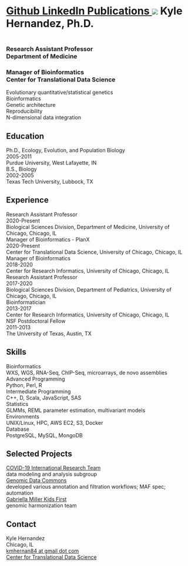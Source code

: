 <!DOCTYPE html>
<html>
<head>
  <title>Kyle Hernandez, Ph.D.</title>
  <link rel="stylesheet" href="https://cdnjs.cloudflare.com/ajax/libs/semantic-ui/2.2.4/semantic.min.css"/>
</head>
<body>
  <div class="ui grid container" style="margin-top: 10px;">
    <div class="row">
      <div class="column">
        <h1 class="ui header">
        <a class="ui right floated tiny basic button" href="https://github.com/kmhernan" style="margin-top: 5px;">
          <i class="github icon"></i>
          Github
        </a>
        <a class="ui right floated tiny basic button" href="https://www.linkedin.com/in/khernandezphd" style="margin-top: 5px;">
          <i class="linkedin icon"></i>
          LinkedIn
        </a>
        <a class="ui right floated tiny basic button" href="https://scholar.google.com/citations?user=u3xwhCUAAAAJ&hl=en" style="margin-top: 5px;">
          <i class="student icon"></i>
          Publications
        </a>
          <img class="ui avatar image" src="https://cdn.rawgit.com/kmhernan/kmhernan.github.io/master/assets/img/headshot.jpg">
          <span>Kyle Hernandez, Ph.D.</span>
        </h1>
      </div>
    </div>
    <div class="ui equal width stackable grid">
      <div class="row">
        <div class="column">
            <h3 class="ui header">
              <div class="content">
                Research Assistant Professor
                <div class="sub header">Department of Medicine</div>
              </div>
            </h3>
            <h3 class="ui header">
              <div class="content">
                Manager of Bioinformatics
                <div class="sub header">Center for Translational Data Science</div>
              </div>
            </h3> 
        </div>
        <div class="right aligned column">
          <div class="ui list">
            <div class="item">
              Evolutionary quantitative/statistical genetics
              <i class="left triangle icon"></i>
            </div>
            <div class="item">
              Bioinformatics 
              <i class="left triangle icon"></i>
            </div>
            <div class="item">
              Genetic architecture 
              <i class="left triangle icon"></i>
            </div>
            <div class="item">
              Reproducibility 
              <i class="left triangle icon"></i>
            </div>
            <div class="item">
              N-dimensional data integration 
              <i class="left triangle icon"></i>
            </div>
          </div>
        </div>
      </div>
    <div class="row">
      <div class="column">
          <h2 class="ui header">Education</h2> 
          <div class="ui celled list">
            <div class="item">
              <div class="header">Ph.D., Ecology, Evolution, and Population Biology
                <div class="ui right floated">2005-2011</div>
              </div>
              Purdue University, West Lafayette, IN 
            </div>
            <div class="item">
              <div class="header">B.S., Biology
                <div class="ui right floated">2002-2005</div>
              </div>
              Texas Tech University, Lubbock, TX 
            </div>
          </div>
          <h2 class="ui header">Experience</h2> 
          <div class="ui celled list">
            <div class="item">
              <div class="header">Research Assistant Professor
                <div class="ui right floated">2020-Present</div>
              </div>
              Biological Sciences Division, Department of Medicine, University of Chicago, Chicago, IL 
            </div>
            <div class="item">
              <div class="header">Manager of Bioinformatics - PlanX
                <div class="ui right floated">2020-Present</div>
              </div>
              Center for Translational Data Science, University of Chicago, Chicago, IL 
            </div>
            <div class="item">
              <div class="header">Manager of Bioinformatics
                <div class="ui right floated">2018-2020</div>
              </div>
              Center for Research Informatics, University of Chicago, Chicago, IL 
            </div>
            <div class="item">
              <div class="header">Research Assistant Professor
                <div class="ui right floated">2017-2020</div>
              </div>
              Biological Sciences Division, Department of Pediatrics, University of Chicago, Chicago, IL 
            </div>
            <div class="item">
              <div class="header">Bioinformatician
                <div class="ui right floated">2013-2017</div>
              </div>
              Center for Research Informatics, University of Chicago, Chicago, IL 
            </div>
            <div class="item">
              <div class="header">NSF Postdoctoral Fellow
                <div class="ui right floated">2011-2013</div>
              </div>
              The University of Texas, Austin, TX 
            </div>
          </div>
      </div>
    </div>
    <div class="row">
      <div class="column">
        <h2 class="ui header">Skills</h2>
        <div class="ui list">
          <div class="item">
            <div class="content">
              <div class="header">Bioinformatics</div>
              <div class="description">WXS, WGS, RNA-Seq, ChIP-Seq, microarrays, de novo assemblies</div>
            </div>
          </div>
          <div class="item">
            <div class="content">
              <div class="header">Advanced Programming</div>
              <div class="description">Python, Perl, R</div>
            </div>
          </div>
          <div class="item">
            <div class="content">
              <div class="header">Intermediate Programming</div>
              <div class="description">C++, D, Scala, JavaScript, SAS</div>
            </div>
          </div>
          <div class="item">
            <div class="content">
              <div class="header">Statistics</div>
              <div class="description">GLMMs, REML parameter estimation, multivariant models</div>
            </div>
          </div>
          <div class="item">
            <div class="content">
              <div class="header">Environments</div>
              <div class="description">UNIX/Linux, HPC, AWS EC2, S3, Docker</div>
            </div>
          </div>
          <div class="item">
            <div class="content">
              <div class="header">Database</div>
              <div class="description">PostgreSQL, MySQL, MongoDB</div>
            </div>
          </div>
        </div>
      </div>
      <div class="column">
          <h2 class="ui header">Selected Projects</h2>
          <div class="ui list">
            <div class="item">
              <div class="content">
                <div class="header"><a href="https://www.cov-irt.org/">COVID-19 International Research Team</a></div>
                <div class="description">data modeling and analysis subgroup</div>
              </div>
            </div>
            <div class="item">
              <div class="content">
                <div class="header"><a href="https://gdc.cancer.gov/">Genomic Data Commons</a></div>
                <div class="description">developed various annotation and filtration workflows; MAF spec; automation</div>
              </div>
            </div>
            <div class="item">
              <div class="content">
                <div class="header"><a href="https://commonfund.nih.gov/kidsfirst">Gabriella Miller Kids First</a></div>
                <div class="description">genomic harmonization team</div>
              </div>
            </div>
          </div>
      </div>
      <div class="column">
        <h2 class="ui header">Contact</h2>
        <div class="ui list">
          <div class="item">
            <i class="users icon"></i>
            <div class="content">
              Kyle Hernandez
            </div>
          </div>
          <div class="item">
            <i class="marker icon"></i>
            <div class="content">
              Chicago, IL 
            </div>
          </div>
          <div class="item">
            <i class="mail icon"></i>
            <div class="content">
              <a href="mailto:kmhernan84@gmail.com">kmhernan84 at gmail dot com</a>
            </div>
          </div>
          <div class="item">
            <i class="briefcase icon"></i>
            <div class="content">
              <a href="https://ctds.uchicago.edu/">Center for Translational Data Science</a>
            </div>
          </div>
        </div>
      </div>
    </div>
  </div>
  
  <script src="https://cdnjs.cloudflare.com/ajax/libs/jquery/3.1.1/jquery.min.js"></script>
  <script src="https://cdnjs.cloudflare.com/ajax/libs/semantic-ui/2.2.4/semantic.min.js"></script>
</body>
</html>
